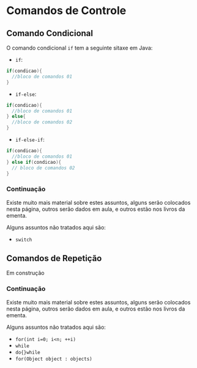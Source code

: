# Comandos de Controle

## Comando Condicional

O comando condicional `if` tem a seguinte sitaxe em Java:

* `if`:
``` java
if(condicao){
  //bloco de comandos 01
}
```

* `if-else`:
``` java
if(condicao){
  //bloco de comandos 01
} else{
  //bloco de comandos 02
}
```

* `if-else-if`:
``` java
if(condicao){
  //bloco de comandos 01
} else if(condicao){
  // bloco de comandos 02
}
```

### Continuação

Existe muito mais material sobre estes assuntos, alguns serão colocados nesta página, outros serão dados em aula, e outros estão nos livros da ementa.

Alguns assuntos não tratados aqui são:
 - `switch`


## Comandos de Repetição

Em construção

### Continuação

Existe muito mais material sobre estes assuntos, alguns serão colocados nesta página, outros serão dados em aula, e outros estão nos livros da ementa.

Alguns assuntos não tratados aqui são:
 - `for(int i=0; i<n; ++i)`
 - `while`
 - `do{}while`
 - `for(Object object : objects)`

